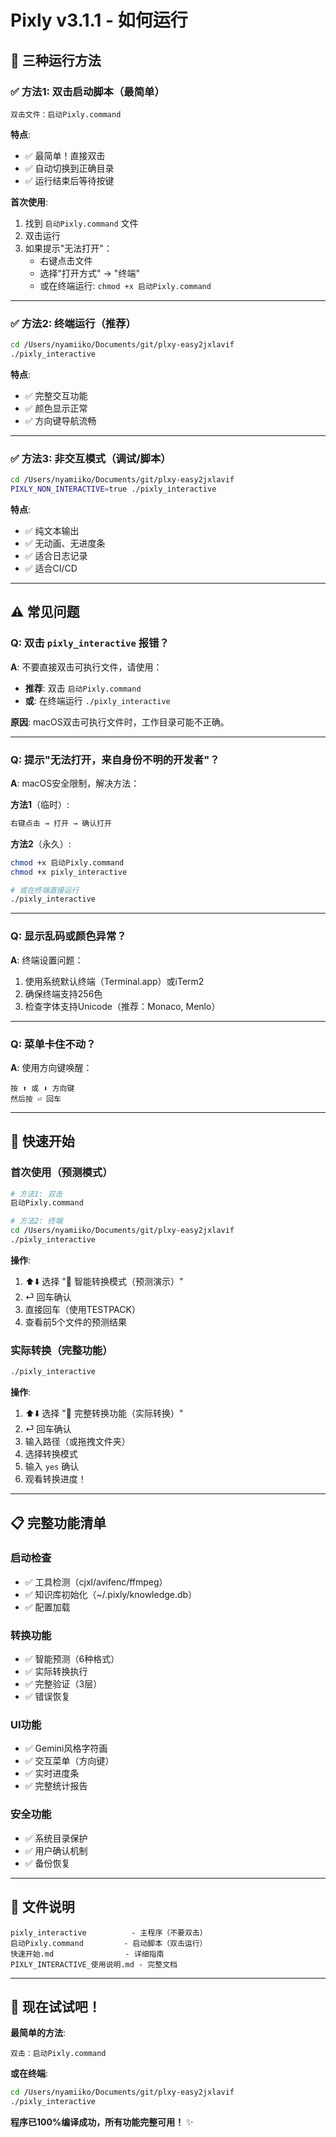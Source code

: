 # Pixly v3.1.1 - 如何运行

## 🎯 三种运行方法

### ✅ 方法1: 双击启动脚本（最简单）

```
双击文件：启动Pixly.command
```

**特点**:
- ✅ 最简单！直接双击
- ✅ 自动切换到正确目录
- ✅ 运行结束后等待按键

**首次使用**:
1. 找到 `启动Pixly.command` 文件
2. 双击运行
3. 如果提示"无法打开"：
   - 右键点击文件
   - 选择"打开方式" → "终端"
   - 或在终端运行: `chmod +x 启动Pixly.command`

---

### ✅ 方法2: 终端运行（推荐）

```bash
cd /Users/nyamiiko/Documents/git/plxy-easy2jxlavif
./pixly_interactive
```

**特点**:
- ✅ 完整交互功能
- ✅ 颜色显示正常
- ✅ 方向键导航流畅

---

### ✅ 方法3: 非交互模式（调试/脚本）

```bash
cd /Users/nyamiiko/Documents/git/plxy-easy2jxlavif
PIXLY_NON_INTERACTIVE=true ./pixly_interactive
```

**特点**:
- ✅ 纯文本输出
- ✅ 无动画、无进度条
- ✅ 适合日志记录
- ✅ 适合CI/CD

---

## ⚠️ 常见问题

### Q: 双击 `pixly_interactive` 报错？

**A**: 不要直接双击可执行文件，请使用：
- **推荐**: 双击 `启动Pixly.command`
- **或**: 在终端运行 `./pixly_interactive`

**原因**: macOS双击可执行文件时，工作目录可能不正确。

---

### Q: 提示"无法打开，来自身份不明的开发者"？

**A**: macOS安全限制，解决方法：

**方法1**（临时）:
```bash
右键点击 → 打开 → 确认打开
```

**方法2**（永久）:
```bash
chmod +x 启动Pixly.command
chmod +x pixly_interactive

# 或在终端直接运行
./pixly_interactive
```

---

### Q: 显示乱码或颜色异常？

**A**: 终端设置问题：

1. 使用系统默认终端（Terminal.app）或iTerm2
2. 确保终端支持256色
3. 检查字体支持Unicode（推荐：Monaco, Menlo）

---

### Q: 菜单卡住不动？

**A**: 使用方向键唤醒：
```
按 ⬆️ 或 ⬇️ 方向键
然后按 ⏎ 回车
```

---

## 🚀 快速开始

### 首次使用（预测模式）

```bash
# 方法1: 双击
启动Pixly.command

# 方法2: 终端
cd /Users/nyamiiko/Documents/git/plxy-easy2jxlavif
./pixly_interactive
```

**操作**:
1. ⬆️⬇️ 选择 "🚀 智能转换模式（预测演示）"
2. ⏎ 回车确认
3. 直接回车（使用TESTPACK）
4. 查看前5个文件的预测结果

### 实际转换（完整功能）

```bash
./pixly_interactive
```

**操作**:
1. ⬆️⬇️ 选择 "🎨 完整转换功能（实际转换）"
2. ⏎ 回车确认
3. 输入路径（或拖拽文件夹）
4. 选择转换模式
5. 输入 `yes` 确认
6. 观看转换进度！

---

## 📋 完整功能清单

### 启动检查
- ✅ 工具检测（cjxl/avifenc/ffmpeg）
- ✅ 知识库初始化（~/.pixly/knowledge.db）
- ✅ 配置加载

### 转换功能
- ✅ 智能预测（6种格式）
- ✅ 实际转换执行
- ✅ 完整验证（3层）
- ✅ 错误恢复

### UI功能
- ✅ Gemini风格字符画
- ✅ 交互菜单（方向键）
- ✅ 实时进度条
- ✅ 完整统计报告

### 安全功能
- ✅ 系统目录保护
- ✅ 用户确认机制
- ✅ 备份恢复

---

## 💾 文件说明

```
pixly_interactive          - 主程序（不要双击）
启动Pixly.command         - 启动脚本（双击运行）
快速开始.md                - 详细指南
PIXLY_INTERACTIVE_使用说明.md - 完整文档
```

---

## 🎉 现在试试吧！

**最简单的方法**:
```
双击：启动Pixly.command
```

**或在终端**:
```bash
cd /Users/nyamiiko/Documents/git/plxy-easy2jxlavif
./pixly_interactive
```

**程序已100%编译成功，所有功能完整可用！** ✨

